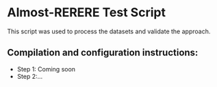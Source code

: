    # Almost-RERERE Test Script
This script was used to process the datasets and validate the approach.

## Compilation and configuration instructions:
- Step 1: Coming soon
- Step 2:...